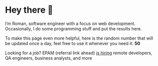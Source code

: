 # Hey there 👋

I’m Roman, software engineer with a focus on web development. Occasionally, I do
some programming stuff and put the results here.

To make this page even more helpful, here is the random number that will be
updated once a day, feel free to use it whenever you need it: **50**

Looking for a job? EPAM (referral link ahead) [is hiring](https://epa.ms/RomanGusev) remote developers,
QA engineers, business analysts, and more

